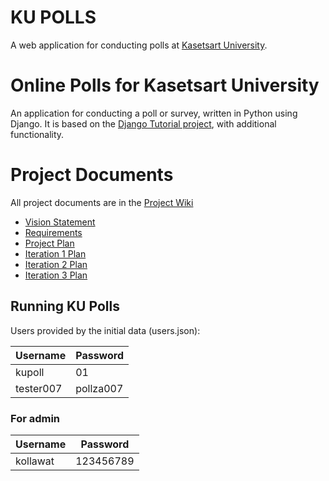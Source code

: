 # KU POLLS
A web application for conducting polls at [Kasetsart University](https://www.ku.ac.th).
# Online Polls for Kasetsart University
An application for conducting a poll or survey, written in Python using Django. It is based on the [Django Tutorial project](https://docs.djangoproject.com/en/4.1/intro/tutorial01/), with additional functionality.

# Project Documents
All project documents are in the [Project Wiki](../../wiki/Home)

* [Vision Statement](../../wiki/Vision-Statement) <br>
* [Requirements](../../wiki/Requirements) <br>
* [Project Plan](../../wiki/Development-Plan) <br>
* [Iteration 1 Plan](../../wiki/Iteration-1-Plan) 
* [Iteration 2 Plan](../../wiki/Iteration-2-Plan) 
* [Iteration 3 Plan](../../wiki/Iteration-3-Plan)

## Running KU Polls

Users provided by the initial data (users.json):

| Username  | Password    |
|-----------|-------------|
|kupoll     |     01      |
|tester007   |  pollza007      |

### For admin

| Username  | Password    |
|-----------|-------------|
|kollawat     |     123456789      |


